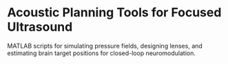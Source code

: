 # Acoustic Planning Tools for Focused Ultrasound
MATLAB scripts for simulating pressure fields, designing lenses, and estimating brain target positions for closed-loop neuromodulation.
